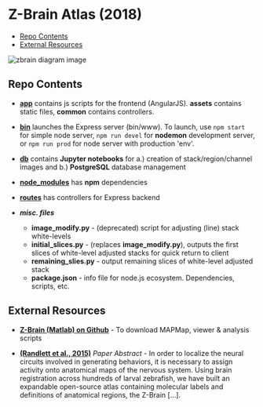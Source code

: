 # Z-Brain Atlas (2018)

- [Repo Contents](#repo-contents)
- [External Resources](#external-resources)

![zbrain diagram image](https://github.com/OnyekaN/Z-Brain-2/blob/master/app/assets/images/FrontPageImage.jpg)

## Repo Contents

- [**app**](https://github.com/OnyekaN/Z-Brain-2/tree/master/app)
contains js scripts for the frontend (AngularJS). **assets** contains static files, **common** contains controllers.

- [**bin**](https://github.com/OnyekaN/Z-Brain-2/tree/master/bin) launches the Express server (bin/www).  To launch, use `npm start` for simple node server, `npm run devel` for **nodemon** development server, or `npm run prod` for node server with production 'env'.

- [**db**](https://github.com/OnyekaN/Z-Brain-2/tree/master/db) contains **Jupyter notebooks** for a.) creation of stack/region/channel images and  b.) **PostgreSQL** database management

- [**node_modules**](https://github.com/OnyekaN/Z-Brain-2/tree/master/node_modules) has **npm** dependencies

- [**routes**](https://github.com/OnyekaN/Z-Brain-2/tree/master/routes) has controllers for Express backend

- **_misc. files_**
    - **image_modify.py** - (deprecated) script for adjusting (line) stack white-levels
    - **initial_slices.py** - (replaces **image_modify.py**), outputs the first slices of white-level adjusted stacks for quick return to client
    - **remaining_slies.py** - output remaining slices of white-level adjusted stack
    - **package.json** - info file for node.js ecosystem. Dependencies, scripts, etc.


## External Resources

- [**Z-Brain (Matlab) on Github**](https://github.com/owenrandlett/Z-Brain) - To download MAPMap, viewer & analysis scripts

- [**(Randlett et al., 2015)**](http://www.nature.com/nmeth/journal/v12/n11/abs/nmeth.3581.html) *Paper Abstract* - In order to localize the neural circuits involved in generating behaviors, it is necessary to assign activity onto anatomical maps of the nervous system. Using brain registration across hundreds of larval zebrafish, we have built an expandable open-source atlas containing molecular labels and definitions of anatomical regions, the Z-Brain [...].



